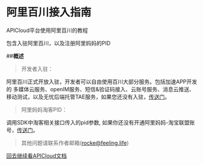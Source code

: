 # 阿里百川接入指南
APICloud平台使用阿里百川的教程

包含入驻阿里百川，以及注册阿里妈妈的PID

##**概述**

>开发者入驻：

阿里百川正式开放入驻，开发者可以自由使用百川大部分服务。包括加速APP开发的 多媒体云服务、openIM服务、短信&验证码接入、云账号服务、消息云推送、移动测试，以及无忧后端托管TAE服务，如果您还没有入驻，[传送门](http://baichuan.taobao.com/doc2/detail.htm?spm=a1z4f.7386797.0.0.dSJqxH&treeId=28&articleId=102565&docType=1)。


>阿里妈妈淘客PID：

调用SDK中淘客相关接口传入的pid参数, 如果你还没有开通阿里妈妈-淘宝联盟账号，[传送门](http://media.alimama.com/user/limit_status.htm?spm=0.0.0.0.sy9st4)。

>其他问题请联系作者邮箱(rocke@feeling.life)



[回去继续看APICloud文档](http://docs.apicloud.com/端API/开放SDK/alibaichuan)

